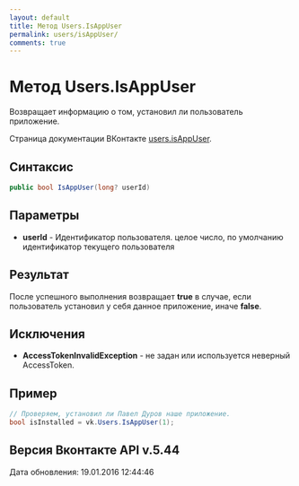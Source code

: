 ```yaml
---
layout: default
title: Метод Users.IsAppUser
permalink: users/isAppUser/
comments: true
---
```

# Метод Users.IsAppUser
Возвращает информацию о том, установил ли пользователь приложение.

Страница документации ВКонтакте [users.isAppUser](https://vk.com/dev/users.isAppUser).

## Синтаксис
``` csharp
public bool IsAppUser(long? userId)
```

## Параметры
+ **userId** - Идентификатор пользователя. целое число, по умолчанию идентификатор текущего пользователя

## Результат
После успешного выполнения возвращает **true** в случае, если пользователь установил у себя данное приложение, иначе **false**.

## Исключения
+ **AccessTokenInvalidException** - не задан или используется неверный AccessToken.

## Пример
```csharp
// Проверяем, установил ли Павел Дуров наше приложение.
bool isInstalled = vk.Users.IsAppUser(1);
```

## Версия Вконтакте API v.5.44
Дата обновления: 19.01.2016 12:44:46
